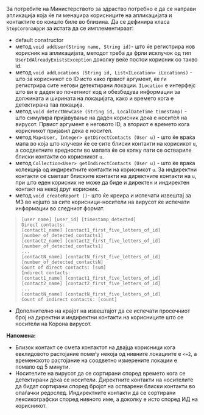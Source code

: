 За потребите на Министерството за здраство потребно е да се направи апликација која ќе ги менаџира корисниците на апликацијата и контактите со коишто биле во близина. Да се дефинира класа `StopCoronaApp`и за истата да се имплементираат:

- default constructor
- метод `void addUser(String name, String id)`- што ќе регистрира нов корисник на апликацијата, методот треба да фрли исклучок од тип `UserIdAlreadyExistsException` доколку веќе постои корисник со такво id. 
- метод `void addLocations (String id, List<ILocation> iLocations)` - што за корисникот со ID исто како првиот аргумент, ќе ги регистрира сите негови детектирани локации. `ILocation` e интерфејс што ви е даден во почетниот код и обезбедува информации за должината и ширината на локацијата, како и времето кога е детектирана таа локација.
- метод `void detectNewCase (String id, LocalDateTime timestamp)` - што симулира пријавување на даден корисник дека е носител на вирусот. Првиот аргумент е неговото ID, а вториот е времето кога корисникот пријавил дека е носител. 
- метод `Map<User, Integer> getDirectContacts (User u)` - што ќе враќа мапа во која што клучеви ќе се сите блиски контакти на корисикот `u`, а соодветните вредности во мапата ќе се колку пати се оствариле блиски контакти со корисникот `u`.
- метод `Collection<User> getIndirectContacts (User u)` - што ќе враќа колекција од индиректните контакти на корисникот `u`. За индиректни контакти се сметаат блиските контакти на директните контакти на `u`, при што еден корисник не може да биде и директен и индиректен контакт на некој друг корисник.
- метод `void createReport ()`- што ќе креира и испечати извештај за МЗ во којшто за сите корисници-носители на вирусот ќе испечати информации во следниот формат.
>     [user_name] [user_id] [timestamp_detected]
>     Direct contacts:
>     [contact1_name] [contact1_first_five_letters_of_id] [number_of_detected_contacts1]
>     [contact2_name] [contact2_first_five_letters_of_id] [number_of_detected_contacts1]
>     ...
>     [contactN_name] [contactN_first_five_letters_of_id] [number_of_detected_contactsN]
>     Count of direct contacts: [sum]
>     Indirect contacts:
>     [contact1_name] [contact1_first_five_letters_of_id] 
>     [contact2_name] [contact2_first_five_letters_of_id] 
>     ...
>     [contactN_name] [contactN_first_five_letters_of_id]
>     Count of indirect contacts: [count]

  - Дополнително на крајот на извештајот да се испечати просечниот број на директни и индиректни контакти на корисниците што се носители на Корона вирусот.


**Напомена:**

 - Близок контакт се смета контактот на двајца корисници кога евклидовото растојание помеѓу некоја од нивните локациите  е `<=2`, а временското растојание на соодветно измерените локации  е помало од 5 минути.
 - Носителите на вирусот да се сортирани според времето кога се детектирани дека се носители. Директните контакти на носителите да бидат сортирани според бројот на остварени блиски контакти во опаѓачки редослед. Индиректните контакти да се сортирани лексикографски според нивното име, а доколку е исто според ИД на корисникот.